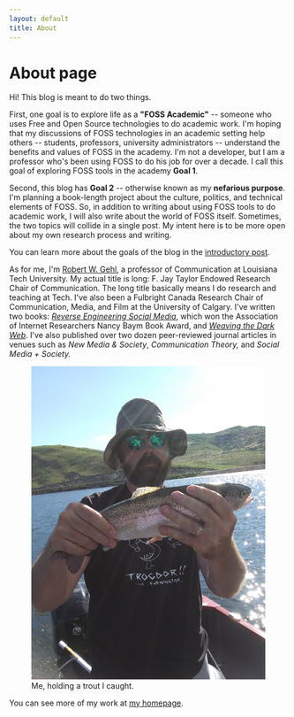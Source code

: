 ```yaml
---
layout: default
title: About
---
```

# About page

Hi! This blog is meant to do two things. 

First, one goal is to explore life as a **"FOSS Academic"** -- someone who uses Free and Open Source technologies to do academic work. I'm hoping that my discussions of FOSS technologies in an academic setting help others -- students, professors, university administrators -- understand the benefits and values of FOSS in the academy. I'm not a developer, but I am a professor who's been using FOSS to do his job for over a decade. I call this goal of exploring FOSS tools in the academy **Goal 1**.

Second, this blog has **Goal 2** -- otherwise known as my **nefarious purpose**. I'm planning a book-length project about the culture, politics, and technical elements of FOSS. So, in addition to writing about using FOSS tools to do academic work, I will also write about the world of FOSS itself. Sometimes, the two topics will collide in a single post. My intent here is to be more open about my own research process and writing.

You can learn more about the goals of the blog in the [introductory post](/2020/11/27/introduction.html).

As for me, I'm [Robert W. Gehl](https://www.robertwgehl.org), a professor of Communication at Louisiana Tech University. My actual title is long: F. Jay Taylor Endowed Research Chair of Communication. The long title basically means I do research and teaching at Tech. I've also been a Fulbright Canada Research Chair of Communication, Media, and Film at the University of Calgary. I've written two books: [*Reverse Engineering Social Media*](http://tupress.temple.edu/book/1115), which won the Association of Internet Researchers Nancy Baym Book Award, and [*Weaving the Dark Web*](https://mitpress.mit.edu/books/weaving-dark-web). I've also published over two dozen peer-reviewed journal articles in venues such as *New Media & Society*, *Communication Theory,* and *Social Media + Society.* 

<figure>
    <img src="./assets/images/RWGandFish.jpg" alt="Robert W Gehl holding up a rainbow trout he caught" title="RWG and fish">
    <figcaption>Me, holding a trout I caught.</figcaption>
</figure>

You can see more of my work at [my homepage](https://www.robertwgehl.org).



